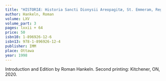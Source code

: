 ```yaml
---
title: "HISTORIÆ: Historia Sancti Dionysii Areopagitæ, St. Emmeram, Regensburg, ca. 1050 / 16. Jh."
author: Hankeln, Roman
volume: LXV
volume_part: 3
pages: lxxii + 64
price: 50
isbn10: 1-896926-12-6
isbn13: 978-1-896926-12-4
publisher: IMM
place: Ottawa
year: 1998
---
```

Introduction and Edition by Roman Hankeln. Second printing: Kitchener, ON, 2020.
